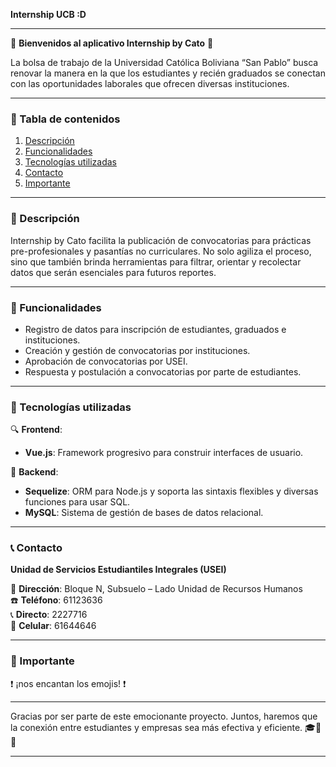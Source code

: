**Internship UCB :D**

---

🚀 **Bienvenidos al aplicativo Internship by Cato** 🚀

La bolsa de trabajo de la Universidad Católica Boliviana “San Pablo” busca renovar la manera en la que los estudiantes y recién graduados se conectan con las oportunidades laborales que ofrecen diversas instituciones.

---

### 📌 Tabla de contenidos

1. [Descripción](#descripción)
2. [Funcionalidades](#funcionalidades)
3. [Tecnologías utilizadas](#tecnologías-utilizadas)
4. [Contacto](#contacto)
5. [Importante](#importante)

---

### 📘 Descripción

Internship by Cato facilita la publicación de convocatorias para prácticas pre-profesionales y pasantías no curriculares. No solo agiliza el proceso, sino que también brinda herramientas para filtrar, orientar y recolectar datos que serán esenciales para futuros reportes.

---

### 🎯 Funcionalidades

- Registro de datos para inscripción de estudiantes, graduados e instituciones.
- Creación y gestión de convocatorias por instituciones.
- Aprobación de convocatorias por USEI.
- Respuesta y postulación a convocatorias por parte de estudiantes.

---

### 💼 Tecnologías utilizadas

🔍 **Frontend**: 
- **Vue.js**: Framework progresivo para construir interfaces de usuario.

🔧 **Backend**:
- **Sequelize**: ORM para Node.js y soporta las sintaxis flexibles y diversas funciones para usar SQL.
- **MySQL**: Sistema de gestión de bases de datos relacional.

---

### 📞 Contacto

**Unidad de Servicios Estudiantiles Integrales (USEI)**

📍 **Dirección**: Bloque N, Subsuelo – Lado Unidad de Recursos Humanos  
☎️ **Teléfono**: 61123636   
📞 **Directo**: 2227716  
📱 **Celular**: 61644646

---

### 🤝 Importante

❗️ ¡nos encantan los emojis! ❗️

---

Gracias por ser parte de este emocionante proyecto. Juntos, haremos que la conexión entre estudiantes y empresas sea más efectiva y eficiente. 🎓🌟🚀

---
